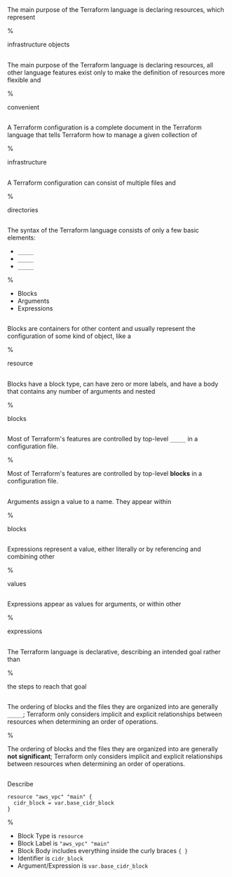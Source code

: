 ##

The main purpose of the Terraform language is declaring resources, which represent

%

infrastructure objects

##

The main purpose of the Terraform language is declaring resources, all other language features exist only to make the definition of resources more flexible and

%

convenient

##

A Terraform configuration is a complete document in the Terraform language that tells Terraform how to manage a given collection of

%

infrastructure

##

A Terraform configuration can consist of multiple files and

%

directories

##

The syntax of the Terraform language consists of only a few basic elements:

- `_____`
- `_____`
- `_____`

%

- Blocks
- Arguments
- Expressions

##

Blocks are containers for other content and usually represent the configuration of some kind of object, like a 

%

resource

##

Blocks have a block type, can have zero or more labels, and have a body that contains any number of arguments and nested

%

blocks

##

Most of Terraform's features are controlled by top-level `_____` in a configuration file.

%

Most of Terraform's features are controlled by top-level **blocks** in a configuration file.

##

Arguments assign a value to a name. They appear within

%

blocks

##

Expressions represent a value, either literally or by referencing and combining other

%

values

##

Expressions appear as values for arguments, or within other

%

expressions

##

The Terraform language is declarative, describing an intended goal rather than

%

the steps to reach that goal

##

The ordering of blocks and the files they are organized into are generally `_____`; Terraform only considers implicit and explicit relationships between resources when determining an order of operations.

%

The ordering of blocks and the files they are organized into are generally **not significant**; Terraform only considers implicit and explicit relationships between resources when determining an order of operations.

##

Describe

```
resource "aws_vpc" "main" {
  cidr_block = var.base_cidr_block
}
```

%

- Block Type is `resource`
- Block Label is `"aws_vpc" "main"`
- Block Body includes everything inside the curly braces `{ }`
- Identifier is `cidr_block`
- Argument/Expression is `var.base_cidr_block`
